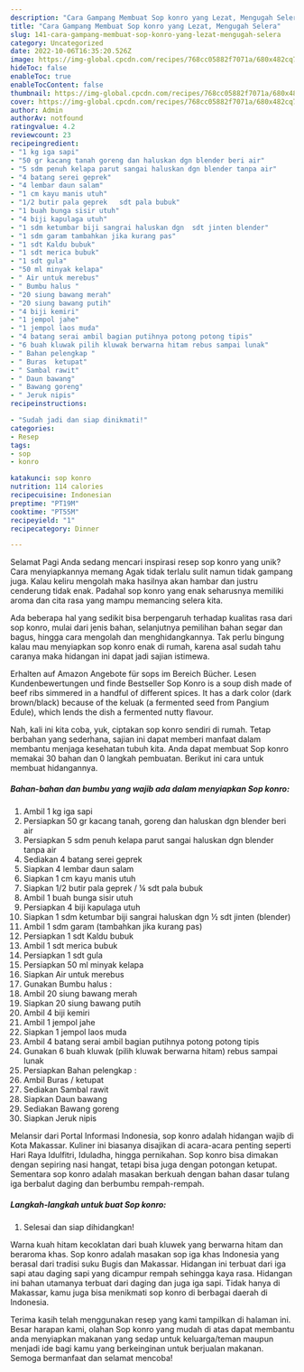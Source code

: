 ```yaml
---
description: "Cara Gampang Membuat Sop konro yang Lezat, Mengugah Selera"
title: "Cara Gampang Membuat Sop konro yang Lezat, Mengugah Selera"
slug: 141-cara-gampang-membuat-sop-konro-yang-lezat-mengugah-selera
category: Uncategorized
date: 2022-10-06T16:35:20.526Z
image: https://img-global.cpcdn.com/recipes/768cc05882f7071a/680x482cq70/sop-konro-foto-resep-utama.jpg
hideToc: false
enableToc: true
enableTocContent: false
thumbnail: https://img-global.cpcdn.com/recipes/768cc05882f7071a/680x482cq70/sop-konro-foto-resep-utama.jpg
cover: https://img-global.cpcdn.com/recipes/768cc05882f7071a/680x482cq70/sop-konro-foto-resep-utama.jpg
author: Admin
authorAv: notfound
ratingvalue: 4.2
reviewcount: 23
recipeingredient:
- "1 kg iga sapi"
- "50 gr kacang tanah goreng dan haluskan dgn blender beri air"
- "5 sdm penuh kelapa parut sangai haluskan dgn blender tanpa air"
- "4 batang serei geprek"
- "4 lembar daun salam"
- "1 cm kayu manis utuh"
- "1/2 butir pala geprek   sdt pala bubuk"
- "1 buah bunga sisir utuh"
- "4 biji kapulaga utuh"
- "1 sdm ketumbar biji sangrai haluskan dgn  sdt jinten blender"
- "1 sdm garam tambahkan jika kurang pas"
- "1 sdt Kaldu bubuk"
- "1 sdt merica bubuk"
- "1 sdt gula"
- "50 ml minyak kelapa"
- " Air untuk merebus"
- " Bumbu halus "
- "20 siung bawang merah"
- "20 siung bawang putih"
- "4 biji kemiri"
- "1 jempol jahe"
- "1 jempol laos muda"
- "4 batang serai ambil bagian putihnya potong potong tipis"
- "6 buah kluwak pilih kluwak berwarna hitam rebus sampai lunak"
- " Bahan pelengkap "
- " Buras  ketupat"
- " Sambal rawit"
- " Daun bawang"
- " Bawang goreng"
- " Jeruk nipis"
recipeinstructions:

- "Sudah jadi dan siap dinikmati!"
categories:
- Resep
tags:
- sop
- konro

katakunci: sop konro 
nutrition: 114 calories
recipecuisine: Indonesian
preptime: "PT19M"
cooktime: "PT55M"
recipeyield: "1"
recipecategory: Dinner

---
```



Selamat Pagi Anda sedang mencari inspirasi resep sop konro yang unik? Cara menyiapkannya memang Agak tidak terlalu sulit namun tidak gampang juga. Kalau keliru mengolah maka hasilnya akan hambar dan justru cenderung tidak enak. Padahal sop konro yang enak seharusnya memiliki aroma dan cita rasa yang mampu memancing selera kita.


Ada beberapa hal yang sedikit bisa berpengaruh terhadap kualitas rasa dari sop konro, mulai dari jenis bahan, selanjutnya pemilihan bahan segar dan bagus, hingga cara mengolah dan menghidangkannya. Tak perlu bingung kalau mau menyiapkan sop konro enak di rumah, karena asal sudah tahu caranya maka hidangan ini dapat jadi sajian istimewa.

Erhalten auf Amazon Angebote für sops im Bereich Bücher. Lesen Kundenbewertungen und finde Bestseller Sop Konro is a soup dish made of beef ribs simmered in a handful of different spices. It has a dark color (dark brown/black) because of the keluak (a fermented seed from Pangium Edule), which lends the dish a fermented nutty flavour.


Nah, kali ini kita coba, yuk, ciptakan sop konro sendiri di rumah. Tetap berbahan yang sederhana, sajian ini dapat memberi manfaat dalam membantu menjaga kesehatan tubuh kita. Anda dapat membuat Sop konro memakai 30 bahan dan 0 langkah pembuatan. Berikut ini cara untuk membuat hidangannya.

<!--inarticleads1-->

##### Bahan-bahan dan bumbu yang wajib ada dalam menyiapkan Sop konro:

1. Ambil 1 kg iga sapi
1. Persiapkan 50 gr kacang tanah, goreng dan haluskan dgn blender beri air
1. Persiapkan 5 sdm penuh kelapa parut sangai haluskan dgn blender tanpa air
1. Sediakan 4 batang serei geprek
1. Siapkan 4 lembar daun salam
1. Siapkan 1 cm kayu manis utuh
1. Siapkan 1/2 butir pala geprek / ¼ sdt pala bubuk
1. Ambil 1 buah bunga sisir utuh
1. Persiapkan 4 biji kapulaga utuh
1. Siapkan 1 sdm ketumbar biji sangrai haluskan dgn ½ sdt jinten (blender)
1. Ambil 1 sdm garam (tambahkan jika kurang pas)
1. Persiapkan 1 sdt Kaldu bubuk
1. Ambil 1 sdt merica bubuk
1. Persiapkan 1 sdt gula
1. Persiapkan 50 ml minyak kelapa
1. Siapkan  Air untuk merebus
1. Gunakan  Bumbu halus :
1. Ambil 20 siung bawang merah
1. Siapkan 20 siung bawang putih
1. Ambil 4 biji kemiri
1. Ambil 1 jempol jahe
1. Siapkan 1 jempol laos muda
1. Ambil 4 batang serai ambil bagian putihnya potong potong tipis
1. Gunakan 6 buah kluwak (pilih kluwak berwarna hitam) rebus sampai lunak
1. Persiapkan  Bahan pelengkap :
1. Ambil  Buras / ketupat
1. Sediakan  Sambal rawit
1. Siapkan  Daun bawang
1. Sediakan  Bawang goreng
1. Siapkan  Jeruk nipis


Melansir dari Portal Informasi Indonesia, sop konro adalah hidangan wajib di Kota Makassar. Kuliner ini biasanya disajikan di acara-acara penting seperti Hari Raya Idulfitri, Iduladha, hingga pernikahan. Sop konro bisa dimakan dengan sepiring nasi hangat, tetapi bisa juga dengan potongan ketupat. Sementara sop konro adalah masakan berkuah dengan bahan dasar tulang iga berbalut daging dan berbumbu rempah-rempah. 

<!--inarticleads2-->

##### Langkah-langkah untuk buat Sop konro:


1. Selesai dan siap dihidangkan!

Warna kuah hitam kecoklatan dari buah kluwek yang berwarna hitam dan beraroma khas. Sop konro adalah masakan sop iga khas Indonesia yang berasal dari tradisi suku Bugis dan Makassar. Hidangan ini terbuat dari iga sapi atau daging sapi yang dicampur rempah sehingga kaya rasa. Hidangan ini bahan utamanya terbuat dari daging dan juga iga sapi. Tidak hanya di Makassar, kamu juga bisa menikmati sop konro di berbagai daerah di Indonesia. 

Terima kasih telah menggunakan resep yang kami tampilkan di halaman ini. Besar harapan kami, olahan Sop konro yang mudah di atas dapat membantu anda menyiapkan makanan yang sedap untuk keluarga/teman maupun menjadi ide bagi kamu yang berkeinginan untuk berjualan makanan. Semoga bermanfaat dan selamat mencoba!
